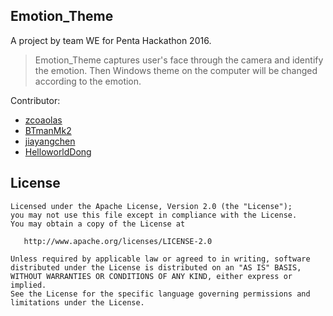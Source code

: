 ## Emotion_Theme
A project by team WE for Penta Hackathon 2016.
>Emotion_Theme captures user's face through the camera and identify the emotion.
Then Windows theme on the computer will be changed according to the emotion.

Contributor:
* [zcoaolas](https://github.com/zcoaolas/)
* [BTmanMk2](https://github.com/BTmanMk2)
* [jiayangchen](https://github.com/jiayangchen)
* [HelloworldDong](https://github.com/HelloworldDong)


License
-------

    Licensed under the Apache License, Version 2.0 (the "License");
    you may not use this file except in compliance with the License.
    You may obtain a copy of the License at

       http://www.apache.org/licenses/LICENSE-2.0

    Unless required by applicable law or agreed to in writing, software
    distributed under the License is distributed on an "AS IS" BASIS,
    WITHOUT WARRANTIES OR CONDITIONS OF ANY KIND, either express or implied.
    See the License for the specific language governing permissions and
    limitations under the License.
